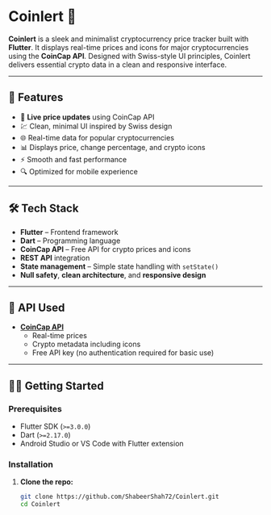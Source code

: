 # Coinlert 💱

**Coinlert** is a sleek and minimalist cryptocurrency price tracker built with **Flutter**. It displays real-time prices and icons for major cryptocurrencies using the **CoinCap API**. Designed with Swiss-style UI principles, Coinlert delivers essential crypto data in a clean and responsive interface.

---

## 📱 Features

- 🔄 **Live price updates** using CoinCap API  
- 💹 Clean, minimal UI inspired by Swiss design  
- 🌐 Real-time data for popular cryptocurrencies  
- 📊 Displays price, change percentage, and crypto icons  
- ⚡ Smooth and fast performance  
- 🔍 Optimized for mobile experience  

---

## 🛠️ Tech Stack

- **Flutter** – Frontend framework  
- **Dart** – Programming language  
- **CoinCap API** – Free API for crypto prices and icons  
- **REST API** integration  
- **State management** – Simple state handling with `setState()`  
- **Null safety**, **clean architecture**, and **responsive design**

---

## 🔌 API Used

- **[CoinCap API](https://docs.coincap.io/)**  
  - Real-time prices  
  - Crypto metadata including icons  
  - Free API key (no authentication required for basic use)

---

## 🧑‍💻 Getting Started

### Prerequisites

- Flutter SDK (`>=3.0.0`)
- Dart (`>=2.17.0`)
- Android Studio or VS Code with Flutter extension

### Installation

1. **Clone the repo:**
   ```bash
   git clone https://github.com/ShabeerShah72/Coinlert.git
   cd Coinlert
